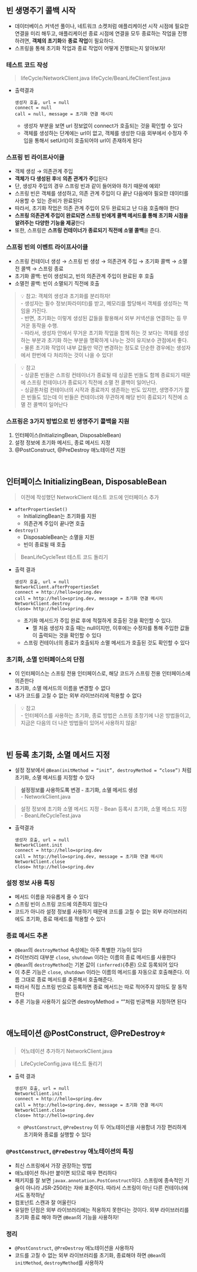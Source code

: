 ## 빈 생명주기 콜백 시작

- 데이터베이스 커넥션 풀이나, 네트워크 소켓처럼 애플리케이션 시작 시점에 필요한 연결을 미리 해두고, 애플리케이션 종료 시점에 연결을 모두 종료하는 작업을 진행하려면, **객체의 초기화**와 **종료 작업**이 필요하다.
- 스프링을 통해 초기화 작업과 종료 작업이 어떻게 진행되는지 알아보자!

### 테스트 코드 작성

> lifeCycle/NetworkClient.java
> lifeCycle/BeanLifeClientTest.java
- 출력결과

    ```
    생성자 호출, url = null
    connect = null
    call = null, message = 초기화 연결 메시지
    ```

    - 생성자 부분을 보면 url 정보없이 connect가 호출되는 것을 확인할 수 있다
    - 객체를 생성하는 단계에는 url이 없고, 객체를 생성한 다음 외부에서 수정자 주입을 통해서 setUrl()이 호출되어야 url이 존재하게 된다

### 스프링 빈 라이프사이클
- 객체 생성 → 의존관계 주입
- **객체가 다 생성된 후**에 **의존 관계가 주**입된다
- 단, 생성자 주입의 경우 스프링 빈과 같이 들어와야 하기 때문에 예외!
- 스프링 빈은 객체를 생성하고, 의존 관계 주입이 다 끝난 다음에야 필요한 데이터를 사용할 수 있는 준비가 완료된다
- 따라서, 초기화 작업은 의존 관계 주입이 모두 완료되고 난 다음 호출해야 한다
- **스프링 의존관계 주입이 완료되면 스프링 빈에게 콜백 메서드를 통해 초기화 시점을 알려주는 다양한 기능을 제공**한다
- 또한, 스프링은 **스프링 컨테이너가 종료되기 직전에 소멸 콜백**을 준다.

### 스프링 빈의 이벤트 라이프사이클
- 스프링 컨테이너 생성 → 스프링 빈 생성 → 의존관계 주입 → 초기화 콜백 → 소멸전 콜백 → 스프링 종료
- 초기화 콜백: 빈이 생성되고, 빈의 의존관계 주입이 완료된 후 호출
- 소멸전 콜백: 빈이 소멸되기 직전에 호출

> 💡 참고: 객체의 생성과 초기화를 분리하자!
<br> - 생성자는 필수 정보(파라미터)를 받고, 메모리를 할당해서 객체를 생성하는 책임을 가진다.
<br> - 반면, 초기화는 이렇게 생성된 값들을 활용해서 외부 커넥션을 연결하는 등 무거운 동작을 수행.
<br> - 따라서, 생성자 안에서 무거운 초기화 작업을 함께 하는 것 보다는 객체를 생성하는 부분과 초기화 하는 부분을 명확하게 나누는 것이 유지보수 관점에서 좋다.
<br> - 물론 초기화 작업이 내부 값들만 약간 변경하는 정도로 단순한 경우에는 생성자에서 한번에 다 처리하는 것이 나을 수 있다!

> 💡 참고
<br> - 싱글톤 빈들은 스프링 컨테이너가 종료될 때 싱글톤 빈들도 함께 종료되기 때문에 스프링 컨테이너가 종료되기 직전에 소멸 전 콜백이 일어난다.
<br> - 싱글톤처럼 컨테이너의 시작과 종료까지 생존하는 빈도 있지만, 생명주기가 짧은 빈들도 있는데 이 빈들은 컨테이너와 무관하게 해당 빈이 종료되기 직전에 소멸 전 콜백이 일어난다

### 스프링은 3가지 방법으로 빈 생명주기 콜백을 지원
1. 인터페이스(InitializingBean, DisposableBean)
2. 설정 정보에 초기화 메서드, 종료 메서드 지정
3. @PostConstruct, @PreDestroy 애노테이션 지원

<br>

## 인터페이스 InitializingBean, DisposableBean

> 이전에 작성했던 NetworkClient 테스트 코드에 인터페이스 추가
- `afterPropertiesSet()`
    - InitializingBean는 초기화를 지원
    - 의존관계 주입이 끝나면 호출
- `destroy()`
    - DisposableBean는 소멸을 지원
    - 빈이 종료될 때 호출

> BeanLifeCycleTest 테스트 코드 돌리기

- 출력 결과

    ```
    생성자 호출, url = null
    NetworkClient.afterPropertiesSet
    connect = http://hello=spring.dev
    call = http://hello=spring.dev, message = 초기화 연결 메시지
    NetworkClient.destroy
    close= http://hello=spring.dev
    ```

    - 초기화 메서드가 주입 완료 후에 적절하게 호출된 것을 확인할 수 있다.
        - 젤 처음 생성자 호출 때는 null이지만, 이후에는 수정자를 통해 주입한 값들이 출력되는 것을 확인할 수 있다
    - 스프링 컨테이너의 종료가 호출되자 소멸 메서드가 호출된 것도 확인할 수 있다

### 초기화, 소멸 인터페이스의 단점

- 이 인터페이스는 스프링 전용 인터페이스로, 해당 코드가 스프링 전용 인터페이스에 의존한다
- 초기화, 소멸 메서드의 이름을 변경할 수 없다
- 내가 코드를 고칠 수 없는 외부 라이브러리에 적용할 수 없다

> 💡 참고
<br> - 인터페이스를 사용하는 초기화, 종료 방법은 스프링 초창기에 나온 방법들이고, 지금은 다음의 더 나은 방법들이 있어서 사용하지 않음!

<br>

## 빈 등록 초기화, 소멸 메서드 지정

- 설정 정보에서 `@Bean(initMethod = “init”, destroyMethod = “close”)` 처럼 초기화, 소멸 메서드를 지정할 수 있다

> **설정정보를 사용하도록 변경 - 초기화, 소멸 메서드 생성**
<br> - NetworkClient.java

> 설정 정보에 초기화 소멸 메서드 지정 - Bean 등록시 초기화, 소멸 메소드 지정
<br> - BeanLifeCycleTest.java

- 출력결과

    ```
    생성자 호출, url = null
    NetworkClient.init
    connect = http://hello=spring.dev
    call = http://hello=spring.dev, message = 초기화 연결 메시지
    NetworkClient.close
    close= http://hello=spring.dev
    ```


### 설정 정보 사용 특징

- 메서드 이름을 자유롭게 줄 수 있다
- 스프링 빈이 스프링 코드에 의존하지 않는다
- 코드가 아니라 설정 정보를 사용하기 때문에 코드를 고칠 수 없는 외부 라이브러리에도 초기화, 종료 매세드를 적용할 수 있다

### 종료 메서드 추론

- `@Bean`의 `destroyMethod` 속성에는 아주 특별한 기능이 있다
- 라이브러리 대부분 `close`, `shutdown` 이라는 이름의 종료 메서드를 사용한다
- `@Bean`의 `destroyMethod`는 기본 값이 `(inferred)`(추론) 으로 등록되어 있다
- 이 추론 기능은 `close`, `shutdown` 이라는 이름의 메서드를 자동으로 호출해준다. 이름 그대로 종료 메서드를 추론해서 호출해준다.
- 따라서 직접 스프링 빈으로 등록하면 종료 메서드는 따로 적어주지 않아도 잘 동작한다
- 추론 기능을 사용하기 싫으면 destroyMethod = “”처럼 빈공백을 지정하면 된다

<br>

## 애노테이션 @PostConstruct, @PreDestroy⭐

> 어노테이션 추가하기
NetworkClient.java

> LifeCycleConfig.java 테스트 돌리기

- 출력 결과

    ```
    생성자 호출, url = null
    NetworkClient.init
    connect = http://hello=spring.dev
    call = http://hello=spring.dev, message = 초기화 연결 메시지
    NetworkClient.close
    close= http://hello=spring.dev
    ```

    - `@PostConstruct`, `@PreDestroy` 이 두 어노테이션을 사용함녀 가장 편리하게 초기화와 종료를 실행할 수 있다

### `@PostConstruct`, `@PreDestroy` 애노테이션의 특징

- 최신 스프링에서 가장 권장하는 방법
- 애노테이션 하나만 붙이면 되므로 매우 편리하다
- 패키지를 잘 보면 `javax.annotation.PostConstruct`이다. 스프링에 종속적인 기술이 아니라 JSR-250라는 자바 표준이다. 따라서 스프링이 아닌 다른 컨테이너에서도 동작하낟
- 컴포넌트 스캔과 잘 어울린다
- 유일한 단점은 외부 라이브러리에는 적용하지 못한다는 것이다. 외부 라이브러리를 초기화 종료 해야 하면 `@Bean`의 기능을 사용하자!

### 정리

- `@PostConstruct`, `@PreDestroy` 애노테이션을 사용하자
- 코드를 고칠 수 없는 외부 라이브러리를 초기화, 종료해야 하면 `@Bean`의 `initMethod`, `destroyMethod`를 사용하자